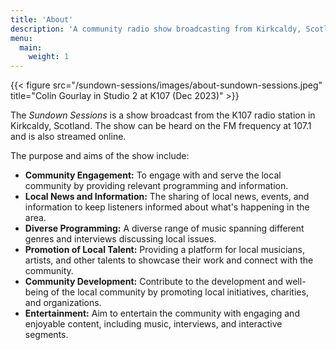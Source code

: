 ```yaml
---
title: 'About'
description: 'A community radio show broadcasting from Kirkcaldy, Scotland'
menu:
  main:
    weight: 1
---
```

{{< figure src="/sundown-sessions/images/about-sundown-sessions.jpeg" title="Colin Gourlay in Studio 2 at K107 (Dec 2023)" >}}

The _Sundown Sessions_ is a show broadcast from the K107 radio station in Kirkcaldy, Scotland. The show can be heard on the FM frequency at 107.1
and is also streamed online.

The purpose and aims of the show include:

- **Community Engagement:** To engage with and serve the local community by providing relevant programming and information. 
- **Local News and Information:** The sharing of local news, events, and information to keep listeners informed about what's happening in the area. 
- **Diverse Programming:** A diverse range of music spanning different genres and interviews discussing local issues. 
- **Promotion of Local Talent:** Providing a platform for local musicians, artists, and other talents to showcase their work and connect with the community. 
- **Community Development:** Contribute to the development and well-being of the local community by promoting local initiatives, charities, and organizations. 
- **Entertainment:** Aim to entertain the community with engaging and enjoyable content, including music, interviews, and interactive segments.